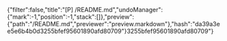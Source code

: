 {"filter":false,"title":"[P] /README.md","undoManager":{"mark":-1,"position":-1,"stack":[]},"preview":{"path":"/README.md","previewer":"preview.markdown"},"hash":"da39a3ee5e6b4b0d3255bfef95601890afd80709"}3255bfef95601890afd80709"}